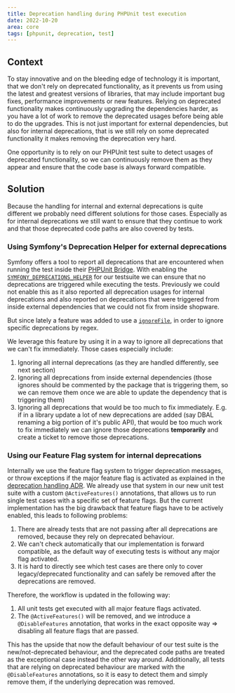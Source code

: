 ```yaml
---
title: Deprecation handling during PHPUnit test execution
date: 2022-10-20
area: core
tags: [phpunit, deprecation, test]
---
```


## Context 

To stay innovative and on the bleeding edge of technology it is important, that we don't rely on deprecated functionality, as it prevents us from using the latest and greatest versions of libraries, that may include important bug fixes, performance improvements or new features.
Relying on deprecated functionality makes continuously upgrading the dependencies harder, as you have a lot of work to remove the deprecated usages before being able to do the upgrades.
This is not just important for external dependencies, but also for internal deprecations, that is we still rely on some deprecated functionality it makes removing the deprecation very hard.

One opportunity is to rely on our PHPUnit test suite to detect usages of deprecated functionality, so we can continuously remove them as they appear and ensure that the code base is always forward compatible.

## Solution

Because the handling for internal and external deprecations is quite different we probably need different solutions for those cases.
Especially as for internal deprecations we still want to ensure that they continue to work and that those deprecated code paths are also covered by tests.

### Using Symfony's Deprecation Helper for external deprecations

Symfony offers a tool to report all deprecations that are encountered when running the test inside their [PHPUnit Bridge](https://symfony.com/doc/current/components/phpunit_bridge.html).
With enabling the [`SYMFONY_DEPRECATIONS_HELPER`](https://symfony.com/doc/current/components/phpunit_bridge.html#trigger-deprecation-notices) for our testsuite we can ensure that no deprecations are triggered while executing the tests.
Previously we could not enable this as it also reported all deprecation usages for internal deprecations and also reported on deprecations that were triggered from inside external dependencies that we could not fix from inside shopware.

But since lately a feature was added to use a [`ignoreFile`](https://symfony.com/doc/current/components/phpunit_bridge.html#ignoring-deprecations), in order to ignore specific deprecations by regex.

We leverage this feature by using it in a way to ignore all deprecations that we can't fix immediately. Those cases especially include:
1. Ignoring all internal deprecations (as they are handled differently, see next section)
2. Ignoring all deprecations from inside external dependencies (those ignores should be commented by the package that is triggering them, so we can remove them once we are able to update the dependency that is triggering them)
3. Ignoring all deprecations that would be too much to fix immediately. E.g. if in a library update a lot of new deprecations are added (say DBAL renaming a big portion of it's public API), that would be too much work to fix immediately we can ignore those deprecations **temporarily** and create a ticket to remove those deprecations.

### Using our Feature Flag system for internal deprecations

Internally we use the feature flag system to trigger deprecation messages, or throw exceptions if the major feature flag is activated as explained in the [deprecation handling ADR](../adr/2022-02-28-consistent-deprecation-notices-in-core).
We already use that system in our new unit test suite with a custom `@ActiveFeatures()` annotations, that allows us to run single test cases with a specific set of feature flags.
But the current implementation has the big drawback that feature flags have to be actively enabled, this leads to following problems:
1. There are already tests that are not passing after all deprecations are removed, because they rely on deprecated behaviour.
2. We can't check automatically that our implementation is forward compatible, as the default way of executing tests is without any major flag activated.
3. It is hard to directly see which test cases are there only to cover legacy/deprecated functionality and can safely be removed after the deprecations are removed.

Therefore, the workflow is updated in the following way:
1. All unit tests get executed with all major feature flags activated.
2. The `@ActiveFeatures()` will be removed, and we introduce a `@DisableFeatures` annotation, that works in the exact opposite way => disabling all feature flags that are passed.

This has the upside that now the default behaviour of our test suite is the new/not-deprecated behaviour, and the deprecated code paths are treated as the exceptional case instead the other way around.
Additionally, all tests that are relying on deprecated behaviour are marked with the `@DisableFeatures` annotations, so it is easy to detect them and simply remove them, if the underlying deprecation was removed.
